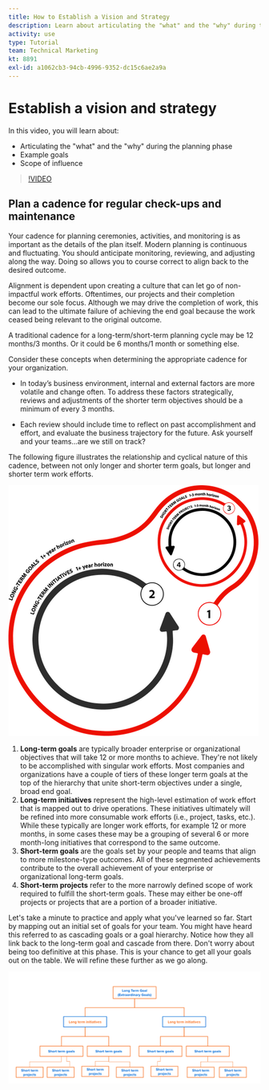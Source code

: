 ```yaml
---
title: How to Establish a Vision and Strategy
description: Learn about articulating the "what" and the "why" during the planning phase, example goals, and scope of influence.
activity: use
type: Tutorial
team: Technical Marketing
kt: 8891
exl-id: a1062cb3-94cb-4996-9352-dc15c6ae2a9a
---
```

# Establish a vision and strategy

In this video, you will learn about:

* Articulating the "what" and the "why" during the planning phase
* Example goals
* Scope of influence

>[!VIDEO](https://video.tv.adobe.com/v/335185/?quality=12)

## Plan a cadence for regular check-ups and maintenance

Your cadence for planning ceremonies, activities, and monitoring is as important as the details of the plan itself. Modern planning is continuous and fluctuating. You should anticipate monitoring, reviewing, and adjusting along the way. Doing so allows you to course correct to align back to the desired outcome. 

Alignment is dependent upon creating a culture that can let go of non-impactful work efforts. Oftentimes, our projects and their completion become our sole focus. Although we may drive the completion of work, this can lead to the ultimate failure of achieving the end goal because the work ceased being relevant to the original outcome.

A traditional cadence for a long-term/short-term planning cycle may be 12 months/3 months. Or it could be 6 months/1 month or something else. 

Consider these concepts when determining the appropriate cadence for your organization. 

* In today’s business environment, internal and external factors are more volatile and change often. To address these factors strategically, reviews and adjustments of the shorter term objectives should be a minimum of every 3 months.

* Each review should include time to reflect on past accomplishment and effort, and evaluate the business trajectory for the future. Ask yourself and your teams...are we still on track?

The following figure illustrates the relationship and cyclical nature of this cadence, between not only longer and shorter term goals, but longer and shorter term work efforts.

![A graphic of a strategic execution cycle](assets/02-workfront-goals-strategic-execution-cycle.png)

1. **Long-term goals** are typically broader enterprise or organizational objectives that will take 12 or more months to achieve. They're not likely to be accomplished with singular work efforts. Most companies and organizations have a couple of tiers of these longer term goals at the top of the hierarchy that unite short-term objectives under a single, broad end goal.
1. **Long-term initiatives** represent the high-level estimation of work effort that is mapped out to drive operations. These initiatives ultimately will be refined into more consumable work efforts (i.e., project, tasks, etc.). While these typically are longer work efforts, for example 12 or more months, in some cases these may be a grouping of several 6 or more month-long initiatives that correspond to the same outcome.
1. **Short-term goals** are the goals set by your people and teams that align to more milestone-type outcomes. All of these segmented achievements contribute to the overall achievement of your enterprise or organizational long-term goals.
1. **Short-term projects** refer to the more narrowly defined scope of work required to fulfill the short-term goals. These may either be one-off projects or projects that are a portion of a broader initiative.

<!--
Your turn graphic
-->

Let's take a minute to practice and apply what you've learned so far. Start by mapping out an initial set of goals for your team. You might have heard this referred to as cascading goals or a goal hierarchy. Notice how they all link back to the long-term goal and cascade from there. Don't worry about being too definitive at this phase. This is your chance to get all your goals out on the table. We will refine these further as we go along.

![A graphic of mapping outshort term and long term goals](assets/03-workfront-goals-goal-mapping.png)
